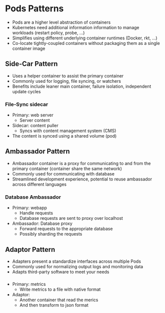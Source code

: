 # Pods Patterns

- Pods are a higher level abstraction of containers
- Kubernetes need additional information information to manage workloads (restart policy, probe, ...)
- Simplifies using different underlying container runtimes (Docker, rkt, ...)
- Co-locate tightly-coupled containers without packaging them as a single container image

## Side-Car Pattern
- Uses a helper container to assist the primary container
- Commonly used for logging, file syncing, or watchers
- Benefits include leaner main container, failure isolation, independent update cycles

### File-Sync sidecar
- Primary: web server
    - Server content
- Sidecar: content puller
    - Syncs with content management system (CMS)
- The content is synced using a shared volume (pod)

## Ambassador Pattern
- Ambassador container is a proxy for communicating to and from the primary container (container share the same network)
- Commonly used for communicating with database
- Streamlined development experience, potential to reuse ambassador across different languages

### Database Ambassador
- Primary: webapp
    - Handle requests
    - Database requests are sent to proxy over localhost 
- Ambassador: Database proxy
    - Forward requests to the appropriate database
    - Possibly sharding the requests

## Adaptor Pattern
- Adapters present a standardize interfaces across multiple Pods
- Commonly used for normalizing output logs and monitoring data
- Adapts third-party software to meet your needs

### 
- Primary: metrics
    - Write metrics to a file with native format
- Adaptor: 
    - Another container that read the merics 
    - And then transform to json format